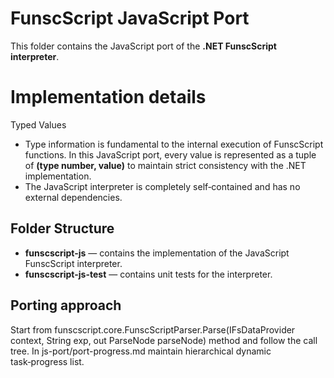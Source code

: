 # FunscScript JavaScript Port
This folder contains the JavaScript port of the **.NET FunscScript interpreter**.  
# Implementation details
Typed Values
- Type information is fundamental to the internal execution of FunscScript functions. In this JavaScript port, every value is represented as a tuple of **(type number, value)** to maintain strict consistency with the .NET implementation.
- The JavaScript interpreter is completely self‑contained and has no external dependencies.

## Folder Structure
- **funscscript-js** — contains the implementation of the JavaScript FunscScript interpreter.  
- **funscscript-js-test** — contains unit tests for the interpreter.

## Porting approach
Start from funscscript.core.FunscScriptParser.Parse(IFsDataProvider context, String exp, out ParseNode parseNode) method and follow the call tree.
In js-port/port-progress.md maintain hierarchical dynamic task‑progress list.
